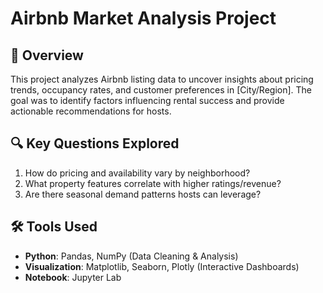 # Airbnb Market Analysis Project

## 📌 Overview
This project analyzes Airbnb listing data to uncover insights about pricing trends, occupancy rates, and customer preferences in [City/Region]. The goal was to identify factors influencing rental success and provide actionable recommendations for hosts.

## 🔍 Key Questions Explored
1. How do pricing and availability vary by neighborhood?
2. What property features correlate with higher ratings/revenue?
3. Are there seasonal demand patterns hosts can leverage?

## 🛠 Tools Used
- **Python**: Pandas, NumPy (Data Cleaning & Analysis)
- **Visualization**: Matplotlib, Seaborn, Plotly (Interactive Dashboards)
- **Notebook**: Jupyter Lab

